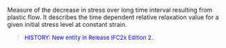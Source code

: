 ﻿Measure of the decrease in stress over long time interval resulting from plastic flow. It describes the time dependent relative relaxation value for a given initial stress level at constant strain.

> <font color="#0000FF" size="-1">HISTORY: New entity in Release IFC2x Edition 2.</font>
>